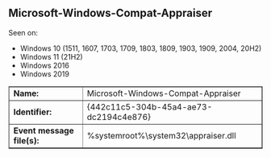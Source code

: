## Microsoft-Windows-Compat-Appraiser

Seen on:
* Windows 10 (1511, 1607, 1703, 1709, 1803, 1809, 1903, 1909, 2004, 20H2)
* Windows 11 (21H2)
* Windows 2016
* Windows 2019

<table border="1" class="docutils">
  <tbody>
    <tr>
      <td><b>Name:</b></td>
      <td>Microsoft-Windows-Compat-Appraiser</td>
    </tr>
    <tr>
      <td><b>Identifier:</b></td>
      <td>{442c11c5-304b-45a4-ae73-dc2194c4e876}</td>
    </tr>
    <tr>
      <td><b>Event message file(s):</b></td>
      <td>%systemroot%\system32\appraiser.dll</td>
    </tr>
  </tbody>
</table>

&nbsp;

